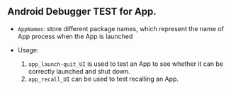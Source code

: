 ## Android Debugger TEST for App.

- ``AppNames``: store different package names, which represent the name of App process when the App is launched

- Usage:   
    1. ``app_launch-quit_UI`` is used to test an App to see whether it can be correctly launched and shut down.  
    2. ``app_recall_UI`` can be used to test recalling an App.
